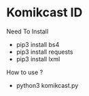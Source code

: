 # Komikcast ID

Need To Install
- pip3 install bs4
- pip3 install requests
- pip3 install lxml

How to use ?
- python3 komikcast.py
